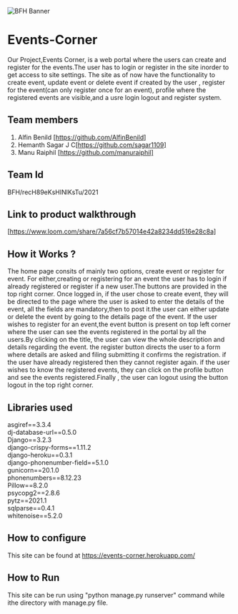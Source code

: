 ![BFH Banner](https://trello-attachments.s3.amazonaws.com/542e9c6316504d5797afbfb9/542e9c6316504d5797afbfc1/39dee8d993841943b5723510ce663233/Frame_19.png)
# Events-Corner
Our Project,Events Corner, is a web portal where the users can create and register for the events.The user has to login or register in the site inorder to get access to site settings. The site as of now have the functionality to create event, update event or delete event if created by the user , register for the event(can only register once for an event), profile where the registered events are visible,and a usre login logout and register system.  
## Team members
1. Alfin Benild [https://github.com/AlfinBenild]
2. Hemanth Sagar J C[https://github.com/sagar1109]
3. Manu Raiphil [https://github.com/manuraiphil]
## Team Id
BFH/recH89eKsHINlKsTu/2021
## Link to product walkthrough
[https://www.loom.com/share/7a56cf7b57014e42a8234dd516e28c8a]
## How it Works ?
The home page consits of mainly two options, create event or register for event. For either,creating or registering for an event the user has to login if already registered or register if a new user.The buttons are provided in the top right corner. Once logged in, if the user chose to create event, they will be directed to the page where the user is asked to enter the details of the event, all the fields are mandatory,then to post it.the user can either update or delete the event by going to the details page of the event. If the user wishes to register for an event,the event button is present on top left corner where the user can see the events registered in the portal by all the users.By clicking on the title, the user can view the whole description and details regarding the event. the register button directs the user to a form where details are asked and filing submitting it confirms the registration. if the user have already registered then they cannot register again. if the user wishes to know the registered events, they can click on the profile button and see the events registered.Finally , the user can logout using the button logout in the top right corner. 


## Libraries used
asgiref==3.3.4  
dj-database-url==0.5.0  
Django==3.2.3  
django-crispy-forms==1.11.2  
django-heroku==0.3.1  
django-phonenumber-field==5.1.0  
gunicorn==20.1.0  
phonenumbers==8.12.23  
Pillow==8.2.0  
psycopg2==2.8.6  
pytz==2021.1  
sqlparse==0.4.1  
whitenoise==5.2.0  
## How to configure
This site can be found at https://events-corner.herokuapp.com/
## How to Run
This site can be run using "python manage.py runserver" command while ithe directory with manage.py file.
